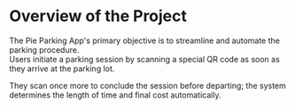 # Overview of the Project

The Pie Parking App's primary objective is to streamline and automate the parking procedure.  
Users initiate a parking session by scanning a special QR code as soon as they arrive at the parking lot.  

They scan once more to conclude the session before departing; the system determines the length of time and final cost automatically.
